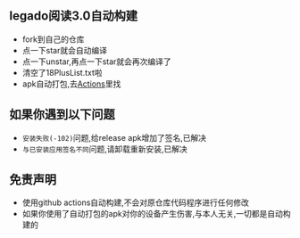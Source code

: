 ## legado阅读3.0自动构建
* fork到自己的仓库
* 点一下star就会自动编译
* 点一下unstar,再点一下star就会再次编译了
* 清空了18PlusList.txt啦
* apk自动打包,去[Actions](https://github.com/10bits/gedoor-Build/actions)里找
## 如果你遇到以下问题
* `安装失败(-102)`问题,给release apk增加了签名,已解决
* `与已安装应用签名不同`问题,请卸载重新安装,已解决
## 免责声明
* 使用github actions自动构建,不会对原仓库代码程序进行任何修改
* 如果你使用了自动打包的apk对你的设备产生伤害,与本人无关,一切都是自动构建的
